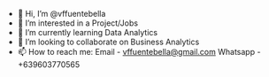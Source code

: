 - 👋 Hi, I’m @vffuentebella
- 👀 I’m interested in a Project/Jobs
- 🌱 I’m currently learning Data Analytics
- 💞️ I’m looking to collaborate on Business Analytics
- 📫 How to reach me: Email - vffuentebella@gmail.com Whatsapp - +639603770565

<!---
vffuentebella/vffuentebella is a ✨ special ✨ repository because its `README.md` (this file) appears on your GitHub profile.
You can click the Preview link to take a look at your changes.
--->
